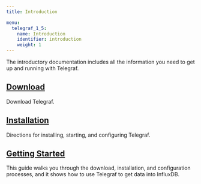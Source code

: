 ```yaml
---
title: Introduction

menu:
  telegraf_1_5:
    name: Introduction
    identifier: introduction
    weight: 1
---
```


The introductory documentation includes all the information you need to get up and running with Telegraf.

## [Download](https://influxdata.com/downloads/#telegraf)
Download Telegraf.

## [Installation](/telegraf/v1.5/introduction/installation/)
Directions for installing, starting, and configuring Telegraf.

## [Getting Started](/telegraf/v1.5/introduction/getting-started-telegraf/)
This guide walks you through the download, installation, and configuration processes, and it shows how to use Telegraf to get data into InfluxDB.
